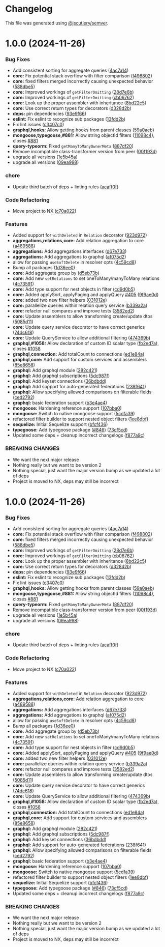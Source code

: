 # Changelog

This file was generated using [@jscutlery/semver](https://github.com/jscutlery/semver).

# 1.0.0 (2024-11-26)


### Bug Fixes

* Add consistent sorting for aggregate queries ([4ac7a14](https://github.com/Rezonate-io/nestjs-query/commit/4ac7a1485c7dcd83569951298606f487608806b1))
* **core:** Fix potential stack overflow with filter comparison ([f498802](https://github.com/Rezonate-io/nestjs-query/commit/f49880274a32e681d9072253135a8669bec7b3b2))
* **core:** fixed filters merged incorrectly causing unexpected behavior ([588dbe5](https://github.com/Rezonate-io/nestjs-query/commit/588dbe5ebb166db4c5a35fa8d36a3a0ceb3a0836))
* **core:** Improved workings of `getFilterOmitting` ([28d7e6b](https://github.com/Rezonate-io/nestjs-query/commit/28d7e6b81f2a63a42331d0d4c5b8fb6ccd3a3d3c))
* **core:** Improved workings of `getFilterOmitting` ([cb06762](https://github.com/Rezonate-io/nestjs-query/commit/cb067622ae7d754706f50df8c59ac2d711688e40))
* **core:** Look up the proper assembler with inheritance ([8bd22c5](https://github.com/Rezonate-io/nestjs-query/commit/8bd22c5a40974c9011d0b472dc1ebe1328ba83f6))
* **core:** Use correct return types for decorators ([d328d2b](https://github.com/Rezonate-io/nestjs-query/commit/d328d2beb8c0ebc3048631a97e5b2023b1891b25))
* **deps:** pin dependencies ([93e9f66](https://github.com/Rezonate-io/nestjs-query/commit/93e9f664d21e05ed1adc35f1bfafcb6acfe8e536))
* **eslint:** Fix eslint to recognize sub packages ([13fdd2b](https://github.com/Rezonate-io/nestjs-query/commit/13fdd2b31289dbc80316cbdb5aa32edbe596bad4))
* Fix lint issues ([c3407c0](https://github.com/Rezonate-io/nestjs-query/commit/c3407c0abfebe2ed6563cf754bab646af124a661))
* **graphql,hooks:** Allow getting hooks from parent classes ([59a0aeb](https://github.com/Rezonate-io/nestjs-query/commit/59a0aebc3dabd7d23ffde576a94bc588e768efbe))
* **mongoose,typegoose,#881:** Allow string objectId filters ([11098c4](https://github.com/Rezonate-io/nestjs-query/commit/11098c441de41462fe6c45742bc317f52ea09711)), closes [#881](https://github.com/Rezonate-io/nestjs-query/issues/881)
* **query-typeorm:** Fixed `getManyToManyOwnerMeta` ([887df20](https://github.com/Rezonate-io/nestjs-query/commit/887df206eca99a80e5f8b37b5f00711d1ee3ecec))
* Remove incompatible class-transformer version from peer ([00f193d](https://github.com/Rezonate-io/nestjs-query/commit/00f193d0000c13e46b9a5868a7b213162f025ac3))
* upgrade all versions ([1e5b45a](https://github.com/Rezonate-io/nestjs-query/commit/1e5b45afbb913ecab6c808f077b3a85c9ec72ce1))
* upgrade all versions ([09ea998](https://github.com/Rezonate-io/nestjs-query/commit/09ea9984e90dab187dc79a542b835c5f6bdfcdd0))


### chore

* Update third batch of deps + linting rules ([acaff0f](https://github.com/Rezonate-io/nestjs-query/commit/acaff0fd56918a26cc108d6d98ef71b275400da4))


### Code Refactoring

* Move project to NX ([c70a022](https://github.com/Rezonate-io/nestjs-query/commit/c70a022671b84025bb10ba3db0a3e5a11ddcccd7))


### Features

* Added support for `withDeleted` in `Relation` decorator ([923d972](https://github.com/Rezonate-io/nestjs-query/commit/923d972660d06cc76065d90b4a46f8775669ff0b))
* **aggregations,relations,core:** Add relation aggregation to core ([a489588](https://github.com/Rezonate-io/nestjs-query/commit/a4895881a1e9ff76811b264cc58eeea116b3edfd))
* **aggregations:** Add aggregations interfaces ([d67e733](https://github.com/Rezonate-io/nestjs-query/commit/d67e73393d2cb8d2f0dc131a8455bb798a270e14))
* **aggregations:** Add aggregations to graphql ([af075d2](https://github.com/Rezonate-io/nestjs-query/commit/af075d2e93b6abbbfbe32afcc917350f803fadaa))
* allow for passing `useSoftDelete` in resolver opts ([4c59cd8](https://github.com/Rezonate-io/nestjs-query/commit/4c59cd82f87663a40634523101c7f511afe77e63))
* Bump all packages ([1d36ee0](https://github.com/Rezonate-io/nestjs-query/commit/1d36ee0401c7f2a82f2ea06092139526ea879f7c))
* **core:** Add aggregate group by ([d5eb73b](https://github.com/Rezonate-io/nestjs-query/commit/d5eb73b9e7a193f664f46486435b7d8d76087b55))
* **core:** Add new `setRelations` to set oneToMany/manyToMany relations ([4c73591](https://github.com/Rezonate-io/nestjs-query/commit/4c7359168c0713723d18ae2dc302366fd820dc7b))
* **core:** Add type support for nest objects in filter ([cd9d0b5](https://github.com/Rezonate-io/nestjs-query/commit/cd9d0b524c1f4c384dc9e5ac6baeb5a49bc068e7))
* **core:** Added applySort, applyPaging and applyQuery [#405](https://github.com/Rezonate-io/nestjs-query/issues/405) ([9f9ae0d](https://github.com/Rezonate-io/nestjs-query/commit/9f9ae0d0722c685483f1b2e1bd501a0f3df3ff85))
* **core:** added two new filter helpers ([031012e](https://github.com/Rezonate-io/nestjs-query/commit/031012e96bf99e1eb08c155059fd5106b38e9faf))
* **core:** parallelize queries within relation query service ([b339a2a](https://github.com/Rezonate-io/nestjs-query/commit/b339a2a9a3d1ad315d92eec67ab31af18617f6ca))
* **core:** refactor null compares and improve tests ([3582ed2](https://github.com/Rezonate-io/nestjs-query/commit/3582ed2f6b4aa5e3fa78bd9986621b9816566156))
* **core:** Update assemblers to allow transforming create/update dtos ([5085d11](https://github.com/Rezonate-io/nestjs-query/commit/5085d1193a84396c9016821347c04f0e15eb04da))
* **core:** Update query service decorator to have correct generics ([74dc618](https://github.com/Rezonate-io/nestjs-query/commit/74dc618b61d1ce5575843accf5ea01066020f073))
* **core:** Update QueryService to allow additional filtering ([474369b](https://github.com/Rezonate-io/nestjs-query/commit/474369bd46ee82e3c8510f0564019627367d467c))
* **graphql,#1058:** Allow declaration of custom ID scalar type ([fb2ed7a](https://github.com/Rezonate-io/nestjs-query/commit/fb2ed7aca59d66fa8827522cf81b6e31e77161d3)), closes [#1058](https://github.com/Rezonate-io/nestjs-query/issues/1058)
* **graphql,connection:** Add totalCount to connections ([ed1e84a](https://github.com/Rezonate-io/nestjs-query/commit/ed1e84a2feb6f89c3b270fcbc1d0eaf6aec5e575))
* **graphql,core:** Add support for custom services and assemblers ([85e8658](https://github.com/Rezonate-io/nestjs-query/commit/85e8658c6acd495233cabb576c3458afcb8fff12))
* **graphql:** Add graphql module ([282c421](https://github.com/Rezonate-io/nestjs-query/commit/282c421d0e6f67fe750fa6005f6cb7d960c8fbd0))
* **graphql:** Add graphql subscriptions ([5dc987f](https://github.com/Rezonate-io/nestjs-query/commit/5dc987f435e0680192313e208359839f9c21d70b))
* **graphql:** Add keyset connections ([36bdbdd](https://github.com/Rezonate-io/nestjs-query/commit/36bdbdd9fda8b1db531ceb65c3a7c604c3da23fe))
* **graphql:** Add support for auto-generated federations ([238f641](https://github.com/Rezonate-io/nestjs-query/commit/238f641967ea6668dfb7bd9034fec732da7fe38b))
* **graphql:** Allow specifying allowed comparisons on filterable fields ([ced2792](https://github.com/Rezonate-io/nestjs-query/commit/ced27920e5c2278c2a04c027a692e25b3306f6cb))
* **graphql:** basic federation support ([b3e4ae4](https://github.com/Rezonate-io/nestjs-query/commit/b3e4ae42db2f8b81aa1153be9c943c25465fdd82))
* **mongoose:** Hardening reference support ([107bba0](https://github.com/Rezonate-io/nestjs-query/commit/107bba040a2b1d423deb4f1e428a43cecab48e79))
* **mongoose:** Switch to native mongoose support ([5cdfa39](https://github.com/Rezonate-io/nestjs-query/commit/5cdfa39b7d91cf0f8438ef3387a89aac850f4452))
* refactored filter builder to support nested object filters ([1ee8dbf](https://github.com/Rezonate-io/nestjs-query/commit/1ee8dbf5a0ae1a1258b203da1e68901e2b8d20f8))
* **sequelize:** Initial Sequelize support ([bfcf436](https://github.com/Rezonate-io/nestjs-query/commit/bfcf4368b96617113c0334cd78a8881e4952eb99))
* **typegoose:** Add typegoose package ([#846](https://github.com/Rezonate-io/nestjs-query/issues/846)) ([73cf5cd](https://github.com/Rezonate-io/nestjs-query/commit/73cf5cdbf11496ad3a3ce3f6bb69975510de26e2))
* Updated some deps + cleanup incorrect changelogs ([f877a9c](https://github.com/Rezonate-io/nestjs-query/commit/f877a9c7e1c4f172ed9b94b33398da596e6222f7))


### BREAKING CHANGES

* We want the next major release
* Nothing really but we want to be version 2
* Nothing special, just want the major version bump as we updated a lot of deps
* Project is moved to NX, deps may still be incorrect



# 1.0.0 (2024-11-26)


### Bug Fixes

* Add consistent sorting for aggregate queries ([4ac7a14](https://github.com/Rezonate-io/nestjs-query/commit/4ac7a1485c7dcd83569951298606f487608806b1))
* **core:** Fix potential stack overflow with filter comparison ([f498802](https://github.com/Rezonate-io/nestjs-query/commit/f49880274a32e681d9072253135a8669bec7b3b2))
* **core:** fixed filters merged incorrectly causing unexpected behavior ([588dbe5](https://github.com/Rezonate-io/nestjs-query/commit/588dbe5ebb166db4c5a35fa8d36a3a0ceb3a0836))
* **core:** Improved workings of `getFilterOmitting` ([28d7e6b](https://github.com/Rezonate-io/nestjs-query/commit/28d7e6b81f2a63a42331d0d4c5b8fb6ccd3a3d3c))
* **core:** Improved workings of `getFilterOmitting` ([cb06762](https://github.com/Rezonate-io/nestjs-query/commit/cb067622ae7d754706f50df8c59ac2d711688e40))
* **core:** Look up the proper assembler with inheritance ([8bd22c5](https://github.com/Rezonate-io/nestjs-query/commit/8bd22c5a40974c9011d0b472dc1ebe1328ba83f6))
* **core:** Use correct return types for decorators ([d328d2b](https://github.com/Rezonate-io/nestjs-query/commit/d328d2beb8c0ebc3048631a97e5b2023b1891b25))
* **deps:** pin dependencies ([93e9f66](https://github.com/Rezonate-io/nestjs-query/commit/93e9f664d21e05ed1adc35f1bfafcb6acfe8e536))
* **eslint:** Fix eslint to recognize sub packages ([13fdd2b](https://github.com/Rezonate-io/nestjs-query/commit/13fdd2b31289dbc80316cbdb5aa32edbe596bad4))
* Fix lint issues ([c3407c0](https://github.com/Rezonate-io/nestjs-query/commit/c3407c0abfebe2ed6563cf754bab646af124a661))
* **graphql,hooks:** Allow getting hooks from parent classes ([59a0aeb](https://github.com/Rezonate-io/nestjs-query/commit/59a0aebc3dabd7d23ffde576a94bc588e768efbe))
* **mongoose,typegoose,#881:** Allow string objectId filters ([11098c4](https://github.com/Rezonate-io/nestjs-query/commit/11098c441de41462fe6c45742bc317f52ea09711)), closes [#881](https://github.com/Rezonate-io/nestjs-query/issues/881)
* **query-typeorm:** Fixed `getManyToManyOwnerMeta` ([887df20](https://github.com/Rezonate-io/nestjs-query/commit/887df206eca99a80e5f8b37b5f00711d1ee3ecec))
* Remove incompatible class-transformer version from peer ([00f193d](https://github.com/Rezonate-io/nestjs-query/commit/00f193d0000c13e46b9a5868a7b213162f025ac3))
* upgrade all versions ([1e5b45a](https://github.com/Rezonate-io/nestjs-query/commit/1e5b45afbb913ecab6c808f077b3a85c9ec72ce1))
* upgrade all versions ([09ea998](https://github.com/Rezonate-io/nestjs-query/commit/09ea9984e90dab187dc79a542b835c5f6bdfcdd0))


### chore

* Update third batch of deps + linting rules ([acaff0f](https://github.com/Rezonate-io/nestjs-query/commit/acaff0fd56918a26cc108d6d98ef71b275400da4))


### Code Refactoring

* Move project to NX ([c70a022](https://github.com/Rezonate-io/nestjs-query/commit/c70a022671b84025bb10ba3db0a3e5a11ddcccd7))


### Features

* Added support for `withDeleted` in `Relation` decorator ([923d972](https://github.com/Rezonate-io/nestjs-query/commit/923d972660d06cc76065d90b4a46f8775669ff0b))
* **aggregations,relations,core:** Add relation aggregation to core ([a489588](https://github.com/Rezonate-io/nestjs-query/commit/a4895881a1e9ff76811b264cc58eeea116b3edfd))
* **aggregations:** Add aggregations interfaces ([d67e733](https://github.com/Rezonate-io/nestjs-query/commit/d67e73393d2cb8d2f0dc131a8455bb798a270e14))
* **aggregations:** Add aggregations to graphql ([af075d2](https://github.com/Rezonate-io/nestjs-query/commit/af075d2e93b6abbbfbe32afcc917350f803fadaa))
* allow for passing `useSoftDelete` in resolver opts ([4c59cd8](https://github.com/Rezonate-io/nestjs-query/commit/4c59cd82f87663a40634523101c7f511afe77e63))
* Bump all packages ([1d36ee0](https://github.com/Rezonate-io/nestjs-query/commit/1d36ee0401c7f2a82f2ea06092139526ea879f7c))
* **core:** Add aggregate group by ([d5eb73b](https://github.com/Rezonate-io/nestjs-query/commit/d5eb73b9e7a193f664f46486435b7d8d76087b55))
* **core:** Add new `setRelations` to set oneToMany/manyToMany relations ([4c73591](https://github.com/Rezonate-io/nestjs-query/commit/4c7359168c0713723d18ae2dc302366fd820dc7b))
* **core:** Add type support for nest objects in filter ([cd9d0b5](https://github.com/Rezonate-io/nestjs-query/commit/cd9d0b524c1f4c384dc9e5ac6baeb5a49bc068e7))
* **core:** Added applySort, applyPaging and applyQuery [#405](https://github.com/Rezonate-io/nestjs-query/issues/405) ([9f9ae0d](https://github.com/Rezonate-io/nestjs-query/commit/9f9ae0d0722c685483f1b2e1bd501a0f3df3ff85))
* **core:** added two new filter helpers ([031012e](https://github.com/Rezonate-io/nestjs-query/commit/031012e96bf99e1eb08c155059fd5106b38e9faf))
* **core:** parallelize queries within relation query service ([b339a2a](https://github.com/Rezonate-io/nestjs-query/commit/b339a2a9a3d1ad315d92eec67ab31af18617f6ca))
* **core:** refactor null compares and improve tests ([3582ed2](https://github.com/Rezonate-io/nestjs-query/commit/3582ed2f6b4aa5e3fa78bd9986621b9816566156))
* **core:** Update assemblers to allow transforming create/update dtos ([5085d11](https://github.com/Rezonate-io/nestjs-query/commit/5085d1193a84396c9016821347c04f0e15eb04da))
* **core:** Update query service decorator to have correct generics ([74dc618](https://github.com/Rezonate-io/nestjs-query/commit/74dc618b61d1ce5575843accf5ea01066020f073))
* **core:** Update QueryService to allow additional filtering ([474369b](https://github.com/Rezonate-io/nestjs-query/commit/474369bd46ee82e3c8510f0564019627367d467c))
* **graphql,#1058:** Allow declaration of custom ID scalar type ([fb2ed7a](https://github.com/Rezonate-io/nestjs-query/commit/fb2ed7aca59d66fa8827522cf81b6e31e77161d3)), closes [#1058](https://github.com/Rezonate-io/nestjs-query/issues/1058)
* **graphql,connection:** Add totalCount to connections ([ed1e84a](https://github.com/Rezonate-io/nestjs-query/commit/ed1e84a2feb6f89c3b270fcbc1d0eaf6aec5e575))
* **graphql,core:** Add support for custom services and assemblers ([85e8658](https://github.com/Rezonate-io/nestjs-query/commit/85e8658c6acd495233cabb576c3458afcb8fff12))
* **graphql:** Add graphql module ([282c421](https://github.com/Rezonate-io/nestjs-query/commit/282c421d0e6f67fe750fa6005f6cb7d960c8fbd0))
* **graphql:** Add graphql subscriptions ([5dc987f](https://github.com/Rezonate-io/nestjs-query/commit/5dc987f435e0680192313e208359839f9c21d70b))
* **graphql:** Add keyset connections ([36bdbdd](https://github.com/Rezonate-io/nestjs-query/commit/36bdbdd9fda8b1db531ceb65c3a7c604c3da23fe))
* **graphql:** Add support for auto-generated federations ([238f641](https://github.com/Rezonate-io/nestjs-query/commit/238f641967ea6668dfb7bd9034fec732da7fe38b))
* **graphql:** Allow specifying allowed comparisons on filterable fields ([ced2792](https://github.com/Rezonate-io/nestjs-query/commit/ced27920e5c2278c2a04c027a692e25b3306f6cb))
* **graphql:** basic federation support ([b3e4ae4](https://github.com/Rezonate-io/nestjs-query/commit/b3e4ae42db2f8b81aa1153be9c943c25465fdd82))
* **mongoose:** Hardening reference support ([107bba0](https://github.com/Rezonate-io/nestjs-query/commit/107bba040a2b1d423deb4f1e428a43cecab48e79))
* **mongoose:** Switch to native mongoose support ([5cdfa39](https://github.com/Rezonate-io/nestjs-query/commit/5cdfa39b7d91cf0f8438ef3387a89aac850f4452))
* refactored filter builder to support nested object filters ([1ee8dbf](https://github.com/Rezonate-io/nestjs-query/commit/1ee8dbf5a0ae1a1258b203da1e68901e2b8d20f8))
* **sequelize:** Initial Sequelize support ([bfcf436](https://github.com/Rezonate-io/nestjs-query/commit/bfcf4368b96617113c0334cd78a8881e4952eb99))
* **typegoose:** Add typegoose package ([#846](https://github.com/Rezonate-io/nestjs-query/issues/846)) ([73cf5cd](https://github.com/Rezonate-io/nestjs-query/commit/73cf5cdbf11496ad3a3ce3f6bb69975510de26e2))
* Updated some deps + cleanup incorrect changelogs ([f877a9c](https://github.com/Rezonate-io/nestjs-query/commit/f877a9c7e1c4f172ed9b94b33398da596e6222f7))


### BREAKING CHANGES

* We want the next major release
* Nothing really but we want to be version 2
* Nothing special, just want the major version bump as we updated a lot of deps
* Project is moved to NX, deps may still be incorrect
